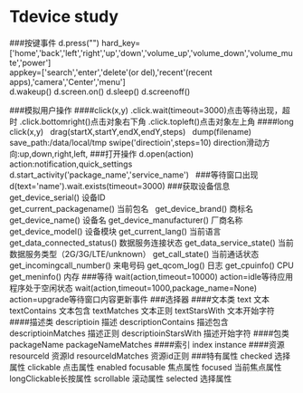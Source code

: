 # Tdevice study  
###按键事件
d.press("")
hard_key=['home','back','left','right','up','down','volume_up','volume_down','volume_mute','power']  
appkey=['search','enter','delete'(or del),'recent'(recent apps),'camera','Center','menu']  
d.wakeup() d.screen.on() d.sleep() d.screenoff()  

###模拟用户操作
####click(x,y)
.click.wait(timeout=3000)点击等待出现，超时
.click.bottomright()点击对象右下角
.click.topleft()点击对象左上角
####long click(x,y)  
drag(startX,startY,endX,endY,steps)  
dump(filename) save_path:/data/local/tmp
swipe('directioin',steps=10) direction滑动方向:up,down,right,left,
###打开操作
d.open(action) action:notification,quick_settings
d.start_activity('package_name','service_name')  
###等待窗口出现
d(text='name').wait.exists(timeout=3000)
###获取设备信息
get_device_serial() 设备ID  
get_current_packagename() 当前包名  
get_device_brand() 商标名
get_device_name() 设备名
get_device_manufacturer() 厂商名称
get_device_model() 设备模块
get_current_lang() 当前语言
get_data_connected_status() 数据服务连接状态
get_data_service_state() 当前数据服务类型（2G/3G/LTE/unknown）
get_call_state() 当前通话状态
get_incomingcall_number() 来电号码
get_qcom_log() 日志
get_cpuinfo() CPU
get_meninfo() 内存
###等待
wait(action,timeout=10000) action=idle等待应用程序处于空闲状态
wait(action,timeout=1000,package_name=None) action=upgrade等待窗口内容更新事件
###选择器
####文本类
text 文本
textContains 文本包含
textMatches 文本正则
textStarsWith 文本开始字符
####描述类
descriptioin 描述
descriptionContains 描述包含
descriptioinMatches 描述正则
descriptioinStarsWith 描述开始字符
####包类
packageName
packageNameMatches
####索引
index 
instance
####资源
resourceld 资源Id
resourceldMatches 资源id正则
###特有属性
checked 选择属性
clickable 点击属性
enabled 
focusable 焦点属性
focused 当前焦点属性
longClickable长按属性
scrollable 滚动属性
selected 选择属性
